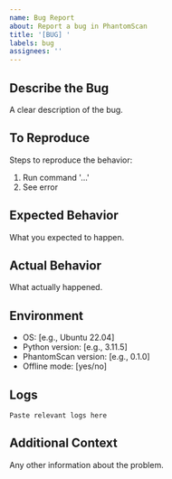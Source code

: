 ```yaml
---
name: Bug Report
about: Report a bug in PhantomScan
title: '[BUG] '
labels: bug
assignees: ''
---
```


## Describe the Bug

A clear description of the bug.

## To Reproduce

Steps to reproduce the behavior:
1. Run command '...'
2. See error

## Expected Behavior

What you expected to happen.

## Actual Behavior

What actually happened.

## Environment

- OS: [e.g., Ubuntu 22.04]
- Python version: [e.g., 3.11.5]
- PhantomScan version: [e.g., 0.1.0]
- Offline mode: [yes/no]

## Logs

```
Paste relevant logs here
```

## Additional Context

Any other information about the problem.
